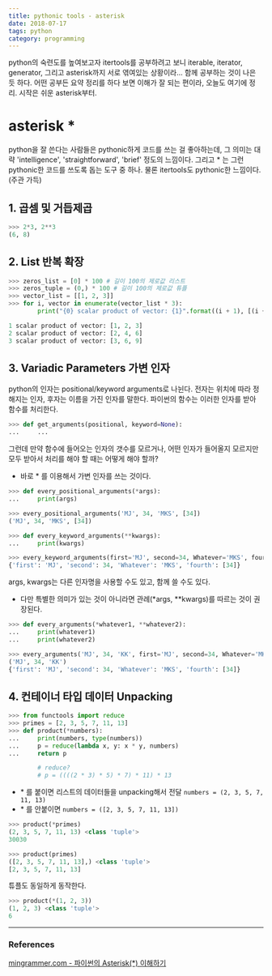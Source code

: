 ```yaml
---
title: pythonic tools - asterisk
date: 2018-07-17
tags: python
category: programming
---
```


python의 숙련도를 높여보고자 itertools를 공부하려고 보니 iterable, iterator, generator, 그리고 asterisk까지 서로 엮여있는 상황이라... 함께 공부하는 것이 나은 듯 하다. 어떤 공부든 요약 정리를 하다 보면 이해가 잘 되는 편이라, 오늘도 여기에 정리. 시작은 쉬운 asterisk부터.

# asterisk \*
python을 잘 쓴다는 사람들은 pythonic하게 코드를 쓰는 걸 좋아하는데, 그 의미는 대략 'intelligence', 'straightforward', 'brief' 정도의 느낌이다. 그리고 \* 는 그런 pythonic한 코드를 쓰도록 돕는 도구 중 하나. 물론 itertools도 pythonic한 느낌이다. (주관 가득)

## 1. 곱셈 및 거듭제곱
```python
>>> 2*3, 2**3
(6, 8)
```

## 2. List 반복 확장
```python
>>> zeros_list = [0] * 100 # 길이 100의 제로값 리스트
>>> zeros_tuple = (0,) * 100 # 길이 100의 제로값 튜플
>>> vector_list = [[1, 2, 3]]
>>> for i, vector in enumerate(vector_list * 3):
        print("{0} scalar product of vector: {1}".format((i + 1), [(i + 1) * e for e in vector]))

1 scalar product of vector: [1, 2, 3]
2 scalar product of vector: [2, 4, 6]
3 scalar product of vector: [3, 6, 9]
```

## 3. Variadic Parameters 가변 인자

python의 인자는 positional/keyword arguments로 나뉜다. 전자는 위치에 따라 정해지는 인자, 후자는 이름을 가진 인자를 말한다. 파이썬의 함수는 이러한 인자를 받아 함수를 처리한다.
```python
>>> def get_arguments(positional, keyword=None):
...     ...
```


그런데 만약 함수에 들어오는 인자의 갯수를 모르거나, 어떤 인자가 들어올지 모르지만 모두 받아서 처리를 해야 할 때는 어떻게 해야 할까?
- 바로 \* 를 이용해서 가변 인자를 쓰는 것이다.


```python
>>> def every_positional_arguments(*args):
...     print(args)

>>> every_positional_arguments('MJ', 34, 'MKS', [34])
('MJ', 34, 'MKS', [34])

>>> def every_keyword_arguments(**kwargs):
...     print(kwargs)

>>> every_keyword_arguments(first='MJ', second=34, Whatever='MKS', fourth=[34])
{'first': 'MJ', 'second': 34, 'Whatever': 'MKS', 'fourth': [34]}
```

args, kwargs는 다른 인자명을 사용할 수도 있고, 함께 쓸 수도 있다.
- 다만 특별한 의미가 있는 것이 아니라면 관례(\*args, \**kwargs)를 따르는 것이 권장된다.

```python
>>> def every_arguments(*whatever1, **whatever2):
...     print(whatever1)
...     print(whatever2)

>>> every_arguments('MJ', 34, 'KK', first='MJ', second=34, Whatever='MKS', fourth=[34])
('MJ', 34, 'KK')
{'first': 'MJ', 'second': 34, 'Whatever': 'MKS', 'fourth': [34]}
```

## 4. 컨테이너 타입 데이터 Unpacking

```python
>>> from functools import reduce
>>> primes = [2, 3, 5, 7, 11, 13]
>>> def product(*numbers):
...     print(numbers, type(numbers))
...     p = reduce(lambda x, y: x * y, numbers)
...     return p

        # reduce?
        # p = ((((2 * 3) * 5) * 7) * 11) * 13
```
- \* 를 붙이면 리스트의 데이터들을 unpacking해서 전달 `numbers = (2, 3, 5, 7, 11, 13)`
- \* 를 안붙이면 `numbers = ([2, 3, 5, 7, 11, 13])`

```python
>>> product(*primes)
(2, 3, 5, 7, 11, 13) <class 'tuple'>
30030
```
```python
>>> product(primes)
([2, 3, 5, 7, 11, 13],) <class 'tuple'>
[2, 3, 5, 7, 11, 13]
```
튜플도 동일하게 동작한다.
```python
>>> product(*(1, 2, 3))
(1, 2, 3) <class 'tuple'>
6
```

---

### References

[mingrammer.com - 파이썬의 Asterisk(*) 이해하기](https://mingrammer.com/understanding-the-asterisk-of-python/)

